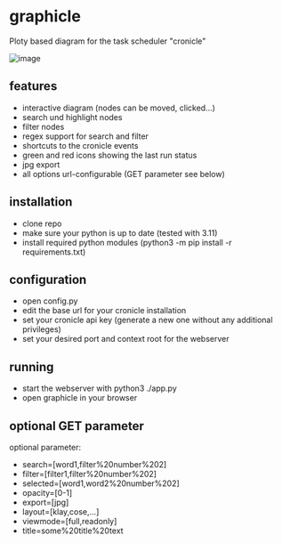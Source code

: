 # graphicle
Ploty based diagram for the task scheduler "cronicle"

![image](https://github.com/dheise-rheinenergie-trading-com/graphicle/assets/73586581/e33be328-47c8-44a5-b31b-b57d9808ee76)

## features
- interactive diagram (nodes can be moved, clicked...)
- search und highlight nodes
- filter nodes
- regex support for search and filter
- shortcuts to the cronicle events
- green and red icons showing the last run status
- jpg export
- all options url-configurable (GET parameter see below)

## installation
- clone repo
- make sure your python is up to date (tested with 3.11)
- install required python modules (python3 -m pip install -r requirements.txt)

## configuration
- open config.py
- edit the base url for your cronicle installation
- set your cronicle api key (generate a new one without any additional privileges)
- set your desired port and context root for the webserver

## running
- start the webserver with python3 ./app.py
- open graphicle in your browser 

## optional GET parameter
optional parameter:
- search=[word1,filter%20number%202]
- filter=[filter1,filter%20number%202]
- selected=[word1,word2%20number%202]
- opacity=[0-1]
- export=[jpg]
- layout=[klay,cose,...]
- viewmode=[full,readonly]
- title=some%20title%20text
